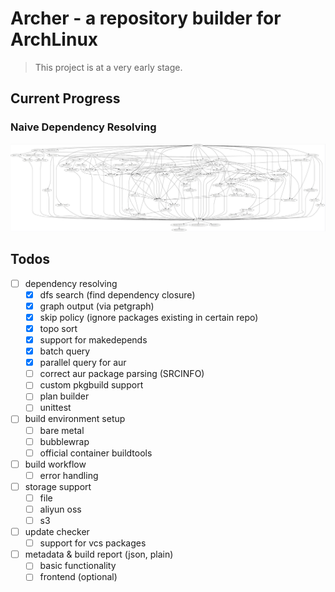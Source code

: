 # Archer - a repository builder for ArchLinux

> This project is at a very early stage.

## Current Progress

### Naive Dependency Resolving
![deps](demo.jpg)

## Todos
- [ ] dependency resolving
  + [x] dfs search (find dependency closure)
  + [x] graph output (via petgraph)
  + [x] skip policy (ignore packages existing in certain repo)
  + [x] topo sort
  + [x] support for makedepends
  + [x] batch query
  + [x] parallel query for aur
  + [ ] correct aur package parsing (SRCINFO)
  + [ ] custom pkgbuild support
  + [ ] plan builder
  + [ ] unittest
- [ ] build environment setup
  + [ ] bare metal
  + [ ] bubblewrap
  + [ ] official container buildtools
- [ ] build workflow
  + [ ] error handling
- [ ] storage support
  + [ ] file
  + [ ] aliyun oss
  + [ ] s3
- [ ] update checker
  + [ ] support for vcs packages
- [ ] metadata & build report (json, plain)
  + [ ] basic functionality
  + [ ] frontend (optional)